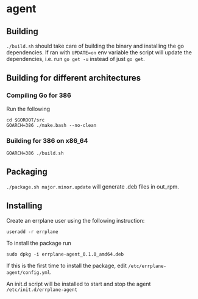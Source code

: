 # agent

## Building

`./build.sh` should take care of building the binary and installing the go dependencies. If ran with `UPDATE=on` env variable
the script will update the dependencies, i.e. run `go get -u` instead of just `go get`.

## Building for different architectures

### Compiling Go for 386

Run the following

```
cd $GOROOT/src
GOARCH=386 ./make.bash --no-clean
```

### Building for 386 on x86_64

`GOARCH=386 ./build.sh`

## Packaging

`./package.sh major.minor.update` will generate .deb files in out_rpm.

## Installing

Create an errplane user using the following instruction:

`useradd -r errplane`

To install the package run

`sudo dpkg -i errplane-agent_0.1.0_amd64.deb`

If this is the first time to install the package, edit `/etc/errplane-agent/config.yml`.

An init.d script will be installed to start and stop the agent `/etc/init.d/errplane-agent`
